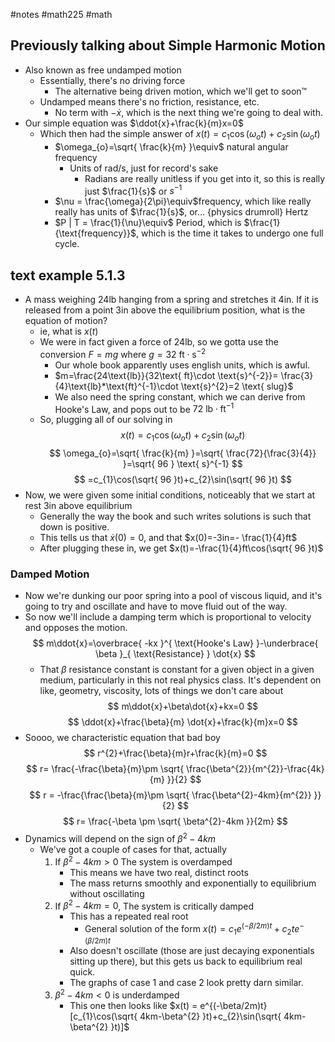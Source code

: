 #notes #math225 #math 

## Previously talking about Simple Harmonic Motion
- Also known as free undamped motion
	- Essentially, there's no driving force
		- The alternative being driven motion, which we'll get to soon™
	- Undamped means there's no friction, resistance, etc.
		- No term with $-\dot{x}$, which is the next thing we're going to deal with.
- Our simple equation was $\ddot{x}+\frac{k}{m}x=0$
	- Which then had the simple answer of $x(t)=c_{1}\cos(\omega_{o}t)+c_{2}\sin(\omega_{o}t)$
		- $\omega_{o}=\sqrt{ \frac{k}{m} }\equiv$ natural angular frequency
			- Units of rad/s, just for record's sake
				- Radians are really unitless if you get into it, so this is really just $\frac{1}{s}$ or $s ^{-1}$
		- $\nu = \frac{\omega}{2\pi}\equiv$frequency, which like really really has units of $\frac{1}{s}$, or... {physics drumroll} Hertz
		- $P | T = \frac{1}{\nu}\equiv$ Period, which is $\frac{1}{\text{frequency}}$, which is the time it takes to undergo one full cycle.
## text example 5.1.3
- A mass weighing 24lb hanging from a spring and stretches it 4in. If it is released from a point 3in above the equilibrium position, what is the equation of motion?
	- ie, what is $x(t)$
	- We were in fact given a force of 24lb, so we gotta use the conversion $F=mg$ where $g=32\text{ ft}\cdot \text{s}^{-2}$
		- Our whole book apparently uses english units, which is awful.
		- $m=\frac{24\text{lb}}{32\text{ ft}\cdot \text{s}^{-2}}= \frac{3}{4}\text{lb}*\text{ft}^{-1}\cdot \text{s}^{2}=2 \text{ slug}$
		- We also need the spring constant, which we can derive from Hooke's Law, and pops out to be $72 \text{ lb}\cdot \text{ft}^{-1}$
	- So, plugging all of our solving in
$$
x(t) = c_{1} \cos(\omega_{o}t)+c_{2}\sin(\omega_{o}t)
$$
$$
\omega_{o}=\sqrt{ \frac{k}{m} }=\sqrt{ \frac{72}{\frac{3}{4}} }=\sqrt{ 96 } \text{ s}^{-1}
$$
$$
=c_{1}\cos(\sqrt{ 96 }t)+c_{2}\sin(\sqrt{ 96 }t)
$$
- Now, we were given some initial conditions, noticeably that we start at rest 3in above equilibrium
	- Generally the way the book and such writes solutions is such that down is positive.
	- This tells us that $\dot{x}(0)=0$, and that $x(0)=-3in=- \frac{1}{4}ft$
	- After plugging these in, we get $x(t)=-\frac{1}{4}ft\cos(\sqrt{ 96 }t)$
### Damped Motion
- Now we're dunking our poor spring into a pool of viscous liquid, and it's going to try and oscillate and have to move fluid out of the way.
- So now we'll include a damping term which is proportional to velocity and opposes the motion.
$$
m\ddot{x}=\overbrace{ -kx }^{ \text{Hooke's Law} }-\underbrace{ \beta }_{ \text{Resistance} } \dot{x}
$$
	- That $\beta$ resistance constant is constant for a given object in a given medium, particularly in this not real physics class. It's dependent on like, geometry, viscosity, lots of things we don't care about
$$
m\ddot{x}+\beta\dot{x}+kx=0
$$
$$
\ddot{x}+\frac{\beta}{m} \dot{x}+\frac{k}{m}x=0
$$
- Soooo, we characteristic equation that bad boy
$$
r^{2}+\frac{\beta}{m}r+\frac{k}{m}=0
$$
$$
r= \frac{-\frac{\beta}{m}\pm \sqrt{ \frac{\beta^{2}}{m^{2}}-\frac{4k}{m} }}{2}
$$
$$
r = -\frac{\frac{\beta}{m}\pm \sqrt{ \frac{\beta^{2}-4km}{m^{2}} }}{2}
$$
$$
r= \frac{-\beta \pm \sqrt{ \beta^{2}-4km }}{2m}
$$
- Dynamics will depend on the sign of $\beta^{2}-4km$
	- We've got a couple of cases for that, actually
		1. If $\beta^{2}-4km>0$ The system is overdamped 
			- This means we have two real, distinct roots
			- The mass returns smoothly and exponentially to equilibrium without oscillating
		2. If $\beta^{2}-4km=0$, The system is critically damped
			- This has a repeated real root
				- General solution of the form $x(t) = c_{1}e^{(-\beta/2m)t}+c_{2}te^{-(\beta/2m)t}$
			- Also doesn't oscillate (those are just decaying exponentials sitting up there), but this gets us back to equilibrium real quick.
			- The graphs of case 1 and case 2 look pretty darn similar.
		3. $\beta^{2}-4km <0$ is underdamped
			- This one then looks like $x(t) = e^{(-\beta/2m)t}[c_{1}\cos(\sqrt{ 4km-\beta^{2} }t)+c_{2}\sin(\sqrt{ 4km-\beta^{2} }t)]$  